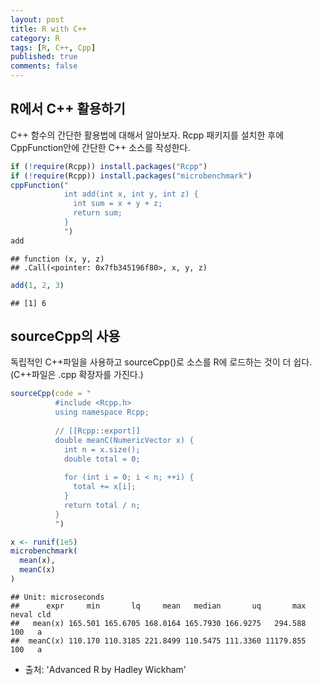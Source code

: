 ```yaml
---
layout: post
title: R with C++
category: R
tags: [R, C++, Cpp]
published: true
comments: false
---
```


R에서 C++ 활용하기
------------------

C++ 함수의 간단한 활용법에 대해서 알아보자.
Rcpp 패키지를 설치한 후에 CppFunction안에 간단한 C++ 소스를 작성한다.

``` r
if (!require(Rcpp)) install.packages("Rcpp")
if (!require(Rcpp)) install.packages("microbenchmark")
cppFunction("
            int add(int x, int y, int z) {
              int sum = x + y + z;
              return sum;
            }
            ")
add
```

    ## function (x, y, z) 
    ## .Call(<pointer: 0x7fb345196f80>, x, y, z)

``` r
add(1, 2, 3)
```

    ## [1] 6

sourceCpp의 사용
----------------

독립적인 C++파일을 사용하고 sourceCpp()로 소스를 R에 로드하는 것이 더 쉽다.
(C++파일은 .cpp 확장자를 가진다.)

``` r
sourceCpp(code = "
          #include <Rcpp.h>
          using namespace Rcpp;
          
          // [[Rcpp::export]]
          double meanC(NumericVector x) {
            int n = x.size();
            double total = 0;
            
            for (int i = 0; i < n; ++i) {
              total += x[i];
            }
            return total / n;
          }
          ")

x <- runif(1e5)
microbenchmark(
  mean(x),
  meanC(x)
)
```

    ## Unit: microseconds
    ##      expr     min       lq     mean   median       uq       max neval cld
    ##   mean(x) 165.501 165.6705 168.0164 165.7930 166.9275   294.588   100   a
    ##  meanC(x) 110.170 110.3185 221.8499 110.5475 111.3360 11179.855   100   a

-   출처: 'Advanced R by Hadley Wickham'
